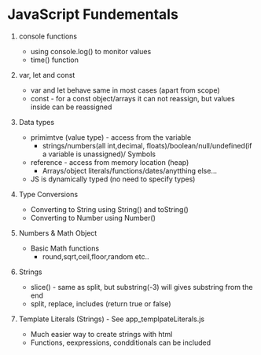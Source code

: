 # JavaScript Fundementals
1. console functions
    * using console.log() to monitor values
    * time() function

2. var, let and const
    * var and let behave same in most cases (apart from scope)
    * const - for a const object/arrays it can not reassign, but values inside can be reassigned

3. Data types
    * primimtve (value type) - access from the variable 
         - strings/numbers(all int,decimal, floats)/boolean/null/undefined(if a variable   is unassigned)/ Symbols
    * reference - access from memory location (heap)
         - Arrays/object literals/functions/dates/anytthing else...
    * JS is dynamically typed (no need to specify types)

4. Type Conversions
    * Converting to String using String() and toString()
    * Converting to Number using Number()

5. Numbers & Math Object
    * Basic Math functions
        - round,sqrt,ceil,floor,random etc..

6. Strings
    * slice() - same as split, but substring(-3) will gives substring from the end
    * split, replace, includes (return true or false)

7. Template Literals (Strings) - See app_templpateLiterals.js
    * Much easier way to create strings with html
    * Functions, eexpressions, condditionals can be included